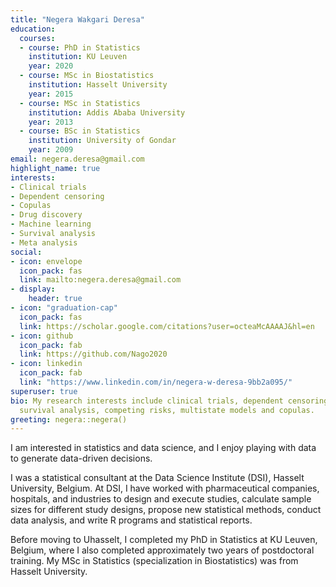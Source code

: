 ```yaml
---
title: "Negera Wakgari Deresa"
education:
  courses:
  - course: PhD in Statistics
    institution: KU Leuven
    year: 2020
  - course: MSc in Biostatistics
    institution: Hasselt University
    year: 2015
  - course: MSc in Statistics
    institution: Addis Ababa University
    year: 2013
  - course: BSc in Statistics
    institution: University of Gondar
    year: 2009
email: negera.deresa@gmail.com
highlight_name: true
interests:
- Clinical trials
- Dependent censoring
- Copulas
- Drug discovery
- Machine learning
- Survival analysis 
- Meta analysis
social:
- icon: envelope
  icon_pack: fas
  link: mailto:negera.deresa@gmail.com
- display:
    header: true
- icon: "graduation-cap"
  icon_pack: fas
  link: https://scholar.google.com/citations?user=octeaMcAAAAJ&hl=en
- icon: github
  icon_pack: fab
  link: https://github.com/Nago2020
- icon: linkedin
  icon_pack: fab
  link: "https://www.linkedin.com/in/negera-w-deresa-9bb2a095/"
superuser: true
bio: My research interests include clinical trials, dependent censoring, drug discovery,
  survival analysis, competing risks, multistate models and copulas.
greeting: negera::negera()
---
```


I am interested in statistics and data science, and I enjoy playing with data to generate data-driven decisions. 

I was a statistical consultant at the Data Science Institute (DSI), Hasselt University, Belgium. At DSI, I have worked with pharmaceutical companies, hospitals, and industries to design and execute studies, calculate sample sizes for different study designs, propose new statistical methods, conduct data analysis, and write R programs and statistical reports. 

<!--I have gained the following experience during my tenure at DSI:  Clinical study protocol writing, Sample size calculations for  superiority, non-inferiority and equivalence trials, Adaptive clinical trials, and statistical methods for drug discovery. -->

Before moving to Uhasselt, I completed my PhD in Statistics at KU Leuven, Belgium, where I also completed approximately two years of postdoctoral training. My MSc in Statistics (specialization in Biostatistics) was from Hasselt University. 
